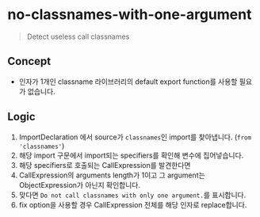 # no-classnames-with-one-argument
> Detect useless call classnames

## Concept
- 인자가 1개인 classname 라이브러리의 default export function를 사용할 필요가 없습니다.

## Logic
1. ImportDeclaration 에서 source가 `classnames`인 import를 찾아냅니다. (`from 'classnames'`)
1. 해당 import 구문에서 import되는 specifiers를 확인해 변수에 집어넣습니다.
1. 해당 specifiers로 호출되는 CallExpression를 발견한다면
1. CallExpression의 arguments length가 1이고 그 argument는 ObjectExpression가 아닌지 확인합니다.
1. 맞다면 `Do not call classnames with only one argument.`를 표시합니다.
1. fix option을 사용할 경우 CallExpression 전체를 해당 인자로 replace합니다.
